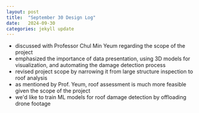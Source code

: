 ```yaml
---
layout: post
title:  "September 30 Design Log"
date:   2024-09-30
categories: jekyll update
---
```

- discussed with Professor Chul Min Yeum regarding the scope of the project
- emphasized the importance of data presentation, using 3D models for visualization, and 
automating the damage detection process
- revised project scope by narrowing it from large structure inspection to roof analysis
- as mentioned by Prof. Yeum, roof assessment is much more feasible given the scope of the
project
- we'd like to train ML models for roof damage detection by offloading drone footage 